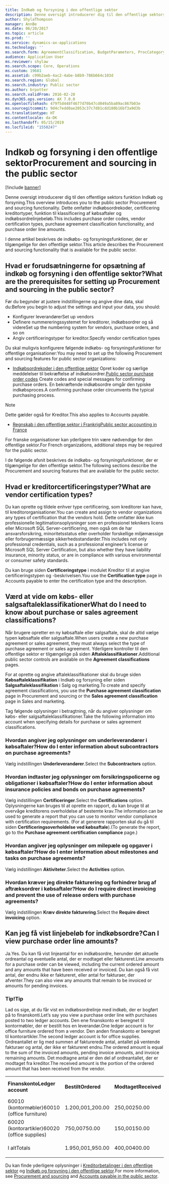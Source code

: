 ```yaml
---
title: Indkøb og forsyning i den offentlige sektor
description: Denne oversigt introducerer dig til den offentlige sektors funktion Indkøb og forsyning. Dette omfatter indkøbsordrekoder, certificering kreditortyper, funktion til klassificering af købsaftaler og indkøbsordrelinjebeløb.
author: ShylaThompson
manager: AnnBe
ms.date: 06/20/2017
ms.topic: article
ms.prod: ''
ms.service: dynamics-ax-applications
ms.technology: ''
ms.search.form: AgreementClassification, BudgetParameters, ProcCategoryHierarchyManagement, PurchTableListPage, smmActivities, VendCertificationType, VendTableListPage
audience: Application User
ms.reviewer: shylaw
ms.search.scope: Core, Operations
ms.custom: 19681
ms.assetid: c99b2aeb-4ac2-4abe-b8b9-786b664c103d
ms.search.region: Global
ms.search.industry: Public sector
ms.author: brpotter
ms.search.validFrom: 2016-02-28
ms.dyn365.ops.version: AX 7.0.0
ms.openlocfilehash: 479f5d448f4677d70b47cd049a5ba89ac867b03e
ms.sourcegitcommit: 9d4c7edd0ae2053c37c7d81cdd180b16bf3a9d3b
ms.translationtype: HT
ms.contentlocale: da-DK
ms.lasthandoff: 05/15/2019
ms.locfileid: "1550247"
---
```

# <a name="procurement-and-sourcing-in-the-public-sector"></a><span data-ttu-id="453cc-104">Indkøb og forsyning i den offentlige sektor</span><span class="sxs-lookup"><span data-stu-id="453cc-104">Procurement and sourcing in the public sector</span></span>

[!include [banner](../includes/banner.md)]

<span data-ttu-id="453cc-105">Denne oversigt introducerer dig til den offentlige sektors funktion Indkøb og forsyning.</span><span class="sxs-lookup"><span data-stu-id="453cc-105">This overview introduces you to the public sector Procurement and sourcing functionality.</span></span> <span data-ttu-id="453cc-106">Dette omfatter indkøbsordrekoder, certificering kreditortyper, funktion til klassificering af købsaftaler og indkøbsordrelinjebeløb.</span><span class="sxs-lookup"><span data-stu-id="453cc-106">This includes purchase order codes, vendor certification types, purchase agreement classification functionality, and purchase order line amounts.</span></span>

<span data-ttu-id="453cc-107">I denne artikel beskrives de indkøbs- og forsyningsfunktioner, der er tilgængelige for den offentlige sektor.</span><span class="sxs-lookup"><span data-stu-id="453cc-107">This article describes the Procurement and sourcing functionality that is available for the public sector.</span></span> 

## <a name="what-are-the-prerequisites-for-setting-up-procurement-and-sourcing-in-the-public-sector"></a><span data-ttu-id="453cc-108">Hvad er forudsætningerne for opsætning af indkøb og forsyning i den offentlige sektor?</span><span class="sxs-lookup"><span data-stu-id="453cc-108">What are the prerequisites for setting up Procurement and sourcing in the public sector?</span></span>
<span data-ttu-id="453cc-109">Før du begynder at justere indstillingerne og angive dine data, skal du:</span><span class="sxs-lookup"><span data-stu-id="453cc-109">Before you begin to adjust the settings and input your data, you should:</span></span>

-   <span data-ttu-id="453cc-110">Konfigurer leverandører</span><span class="sxs-lookup"><span data-stu-id="453cc-110">Set up vendors</span></span>
-   <span data-ttu-id="453cc-111">Definere nummereringssystemet for kreditorer, indkøbsordrer og så videre</span><span class="sxs-lookup"><span data-stu-id="453cc-111">Set up the numbering system for vendors, purchase orders, and so on</span></span>
-   <span data-ttu-id="453cc-112">Angiv certificeringstyper for kreditor.</span><span class="sxs-lookup"><span data-stu-id="453cc-112">Specify vendor certification types</span></span>

<span data-ttu-id="453cc-113">Du skal muligvis konfigurere følgende indkøbs- og forsyningsfunktioner for offentlige organisationer:</span><span class="sxs-lookup"><span data-stu-id="453cc-113">You may need to set up the following Procurement and sourcing features for public sector organizations:</span></span>

-    <span data-ttu-id="453cc-114">[Indkøbsordrekoder i den offentlige sektor](purchase-order-codes-public-sector.md) Opret koder og særlige meddelelser til bekræftelse af indkøbsordrer.</span><span class="sxs-lookup"><span data-stu-id="453cc-114">[Public sector purchase order codes](purchase-order-codes-public-sector.md) Create codes and special messages for confirming purchase orders.</span></span> <span data-ttu-id="453cc-115">En bekræftende indkøbsordre omgår den typiske indkøbsproces.</span><span class="sxs-lookup"><span data-stu-id="453cc-115">A confirming purchase order circumvents the typical purchasing process.</span></span>

> [!NOTE]
> <span data-ttu-id="453cc-116">Dette gælder også for Kreditor.</span><span class="sxs-lookup"><span data-stu-id="453cc-116">This also applies to Accounts payable.</span></span>

-   [<span data-ttu-id="453cc-117">Regnskab i den offentlige sektor i Frankrig</span><span class="sxs-lookup"><span data-stu-id="453cc-117">Public sector accounting in France</span></span>](../localizations/emea-fra-public-sector-accounting.md) 

<span data-ttu-id="453cc-118">For franske organisationer kan yderligere trin være nødvendige for den offentlige sektor.</span><span class="sxs-lookup"><span data-stu-id="453cc-118">For French organizations, additional steps may be required for the public sector.</span></span>

<span data-ttu-id="453cc-119">I de følgende afsnit beskrives de indkøbs- og forsyningsfunktioner, der er tilgængelige for den offentlige sektor.</span><span class="sxs-lookup"><span data-stu-id="453cc-119">The following sections describe the Procurement and sourcing features that are available for the public sector.</span></span>

## <a name="what-are-vendor-certification-types"></a><span data-ttu-id="453cc-120">Hvad er kreditorcertificeringstyper?</span><span class="sxs-lookup"><span data-stu-id="453cc-120">What are vendor certification types?</span></span>
<span data-ttu-id="453cc-121">Du kan oprette og tildele enhver type certificering, som kreditorer kan have, til kreditororganisationer.</span><span class="sxs-lookup"><span data-stu-id="453cc-121">You can create and assign to vendor organizations any types of certification that the vendors hold.</span></span> <span data-ttu-id="453cc-122">Dette omfatter ikke kun professionelle legitimationsoplysninger som en professionel teknikers licens eller Microsoft SQL Server-certificering, men også om de har ansvarsforsikring, minoritetsstatus eller overholder forskellige miljømæssige eller forbrugermæssige sikkerhedsstandarder.</span><span class="sxs-lookup"><span data-stu-id="453cc-122">This includes not only professional credentials, such as a professional engineer’s license or Microsoft SQL Server Certification, but also whether they have liability insurance, minority status, or are in compliance with various environmental or consumer safety standards.</span></span> 

<span data-ttu-id="453cc-123">Du kan bruge siden **Certificeringstype** i modulet Kreditor til at angive certificeringstypen og -beskrivelsen.</span><span class="sxs-lookup"><span data-stu-id="453cc-123">You use the **Certification type** page in Accounts payable to enter the certification type and the description.</span></span>

## <a name="what-do-i-need-to-know-about-purchase-or-sales-agreement-classifications"></a><span data-ttu-id="453cc-124">Værd at vide om købs- eller salgsaftaleklassifikationer</span><span class="sxs-lookup"><span data-stu-id="453cc-124">What do I need to know about purchase or sales agreement classifications?</span></span>
<span data-ttu-id="453cc-125">Når brugere opretter en ny købsaftale eller salgsaftale, skal de altid vælge typen købsaftale eller salgsaftale.</span><span class="sxs-lookup"><span data-stu-id="453cc-125">When users create a new purchase agreement or sales agreement, they must always select the type of purchase agreement or sales agreement.</span></span> <span data-ttu-id="453cc-126">Yderligere kontroller til den offentlige sektor er tilgængelige på siden **Aftaleklassifikationer**.</span><span class="sxs-lookup"><span data-stu-id="453cc-126">Additional public sector controls are available on the **Agreement classifications** pages.</span></span> 

<span data-ttu-id="453cc-127">For at oprette og angive aftaleklassifikationer skal du bruge siden **Købsaftaleklassifikation** i Indkøb og forsyning eller siden **Salgsaftaleklassifikation** i Salg og marketing.</span><span class="sxs-lookup"><span data-stu-id="453cc-127">To create and specify agreement classifications, you use the **Purchase agreement classification** page in Procurement and sourcing or the **Sales agreement classification** page in Sales and marketing.</span></span> 

<span data-ttu-id="453cc-128">Tag følgende oplysninger i betragtning, når du angiver oplysninger om købs- eller salgsaftaleklassifikationer.</span><span class="sxs-lookup"><span data-stu-id="453cc-128">Take the following information into account when specifying details for purchase or sales agreement classifications.</span></span>

### <a name="how-do-i-enter-information-about-subcontractors-on-purchase-agreements"></a><span data-ttu-id="453cc-129">Hvordan angiver jeg oplysninger om underleverandører i købsaftaler?</span><span class="sxs-lookup"><span data-stu-id="453cc-129">How do I enter information about subcontractors on purchase agreements?</span></span>

<span data-ttu-id="453cc-130">Vælg indstillingen **Underleverandører**.</span><span class="sxs-lookup"><span data-stu-id="453cc-130">Select the **Subcontractors** option.</span></span>

### <a name="how-do-i-enter-information-about-insurance-policies-and-bonds-on-purchase-agreements"></a><span data-ttu-id="453cc-131">Hvordan indtaster jeg oplysninger om forsikringspolicerne og obligationer i købsaftaler?</span><span class="sxs-lookup"><span data-stu-id="453cc-131">How do I enter information about insurance policies and bonds on purchase agreements?</span></span>

<span data-ttu-id="453cc-132">Vælg indstillingen **Certificeringer**.</span><span class="sxs-lookup"><span data-stu-id="453cc-132">Select the **Certifications** option.</span></span> <span data-ttu-id="453cc-133">Oplysningerne kan bruges til at oprette en rapport, du kan bruge til at overvåge kreditorens overholdelse af bestemte krav.</span><span class="sxs-lookup"><span data-stu-id="453cc-133">The information can be used to generate a report that you can use to monitor vendor compliance with certification requirements.</span></span> <span data-ttu-id="453cc-134">(For at generere rapporten skal du gå til siden **Certificeringsoverholdelse ved købsaftale**).</span><span class="sxs-lookup"><span data-stu-id="453cc-134">(To generate the report, go to the **Purchase agreement certification compliance** page.)</span></span>

### <a name="how-do-i-enter-information-about-milestones-and-tasks-on-purchase-agreements"></a><span data-ttu-id="453cc-135">Hvordan angiver jeg oplysninger om milepæle og opgaver i købsaftaler?</span><span class="sxs-lookup"><span data-stu-id="453cc-135">How do I enter information about milestones and tasks on purchase agreements?</span></span>

<span data-ttu-id="453cc-136">Vælg indstillingen **Aktiviteter**.</span><span class="sxs-lookup"><span data-stu-id="453cc-136">Select the **Activities** option.</span></span>

### <a name="how-do-i-require-direct-invoicing-and-prevent-the-use-of-release-orders-with-purchase-agreements"></a><span data-ttu-id="453cc-137">Hvordan kræver jeg direkte fakturering og forhindrer brug af aftræksordrer i købsaftaler?</span><span class="sxs-lookup"><span data-stu-id="453cc-137">How do I require direct invoicing and prevent the use of release orders with purchase agreements?</span></span>

<span data-ttu-id="453cc-138">Vælg indstillingen **Kræv direkte fakturering**.</span><span class="sxs-lookup"><span data-stu-id="453cc-138">Select the **Require direct invoicing** option.</span></span> 

## <a name="can-i-view-purchase-order-line-amounts"></a><span data-ttu-id="453cc-139">Kan jeg få vist linjebeløb for indkøbsordre?</span><span class="sxs-lookup"><span data-stu-id="453cc-139">Can I view purchase order line amounts?</span></span>
<span data-ttu-id="453cc-140">Ja.</span><span class="sxs-lookup"><span data-stu-id="453cc-140">Yes.</span></span> <span data-ttu-id="453cc-141">Du kan få vist linjeantal for en indkøbsordre, herunder det aktuelle ordreantal og eventuelle antal, der er modtaget eller faktureret.</span><span class="sxs-lookup"><span data-stu-id="453cc-141">Line amounts for a purchase order can be viewed, including the current ordered amount and any amounts that have been received or invoiced.</span></span> <span data-ttu-id="453cc-142">Du kan også få vist antal, der endnu ikke er faktureret, eller antal for fakturaer, der afventer.</span><span class="sxs-lookup"><span data-stu-id="453cc-142">They can also view any amounts that remain to be invoiced or amounts for pending invoices.</span></span>

### <a name="tip"></a><span data-ttu-id="453cc-143">Tip!</span><span class="sxs-lookup"><span data-stu-id="453cc-143">Tip</span></span>

<span data-ttu-id="453cc-144">Lad os sige, at du får vist en indkøbsordrelinje med indkøb, der er bogført på to finanskonti.</span><span class="sxs-lookup"><span data-stu-id="453cc-144">Let’s say you view a purchase order line with purchases posted to two ledger accounts.</span></span> <span data-ttu-id="453cc-145">Den ene finanskonto er beregnet til kontormøbler, der er bestilt hos en leverandør.</span><span class="sxs-lookup"><span data-stu-id="453cc-145">One ledger account is for office furniture ordered from a vendor.</span></span> <span data-ttu-id="453cc-146">Den anden finanskonto er beregnet til kontorartikler.</span><span class="sxs-lookup"><span data-stu-id="453cc-146">The second ledger account is for office supplies.</span></span> <span data-ttu-id="453cc-147">Ordreantallet er lig med summen af fakturerede antal, antallet på ventende fakturaer og antal, der ikke er faktureret endnu.</span><span class="sxs-lookup"><span data-stu-id="453cc-147">The ordered amount is equal to the sum of the invoiced amounts, pending invoice amounts, and invoice remaining amounts.</span></span> <span data-ttu-id="453cc-148">Det modtagne antal er den del af ordreantallet, der er modtaget fra kreditor.</span><span class="sxs-lookup"><span data-stu-id="453cc-148">The received amount is the portion of the ordered amount that has been received from the vendor.</span></span>

<table style="width:100%;">

<col width="16%" />
<col width="16%" />
<col width="16%" />
<col width="16%" />
<col width="16%" />
<col width="16%" />

<tbody>
<tr class="odd">
<td><span data-ttu-id="453cc-149"><strong>Finanskonto</strong></span><span class="sxs-lookup"><span data-stu-id="453cc-149"><strong>Ledger account</strong></span></span></td>
<td><span data-ttu-id="453cc-150"><strong>Bestilt</strong></span><span class="sxs-lookup"><span data-stu-id="453cc-150"><strong>Ordered</strong></span></span></td>
<td><span data-ttu-id="453cc-151"><strong>Modtaget</strong></span><span class="sxs-lookup"><span data-stu-id="453cc-151"><strong>Received</strong></span></span></td>
<td><span data-ttu-id="453cc-152"><strong>Faktureret</strong></span><span class="sxs-lookup"><span data-stu-id="453cc-152"><strong>Invoiced</strong></span></span></td>
<td><span data-ttu-id="453cc-153"><strong>Ventende faktura</strong></span><span class="sxs-lookup"><span data-stu-id="453cc-153"><strong>Pending invoice</strong></span></span></td>
<td><span data-ttu-id="453cc-154"><strong>Fakturarest</strong></span><span class="sxs-lookup"><span data-stu-id="453cc-154"><strong>Invoice remaining</strong></span></span></td>
</tr>
<tr class="even">
<td><span data-ttu-id="453cc-155">60010 (kontormøbler)</span><span class="sxs-lookup"><span data-stu-id="453cc-155">60010 (office furniture)</span></span></td>
<td><p><span data-ttu-id="453cc-156">1.200,00</span><span class="sxs-lookup"><span data-stu-id="453cc-156">1,200.00</span></span></p></td>
<td><span data-ttu-id="453cc-157">250,00</span><span class="sxs-lookup"><span data-stu-id="453cc-157">250.00</span></span></td>
<td><span data-ttu-id="453cc-158">350,00</span><span class="sxs-lookup"><span data-stu-id="453cc-158">350.00</span></span></td>
<td><span data-ttu-id="453cc-159">200,00</span><span class="sxs-lookup"><span data-stu-id="453cc-159">200.00</span></span></td>
<td><p><span data-ttu-id="453cc-160">650,00</span><span class="sxs-lookup"><span data-stu-id="453cc-160">650.00</span></span></p></td>
</tr>
<tr class="odd">
<td><span data-ttu-id="453cc-161">60020 (kontorartikler)</span><span class="sxs-lookup"><span data-stu-id="453cc-161">60020 (office supplies)</span></span></td>
<td><p><span data-ttu-id="453cc-162">750,00</span><span class="sxs-lookup"><span data-stu-id="453cc-162">750.00</span></span></p></td>
<td><span data-ttu-id="453cc-163">150,00</span><span class="sxs-lookup"><span data-stu-id="453cc-163">150.00</span></span></td>
<td><span data-ttu-id="453cc-164">400,00</span><span class="sxs-lookup"><span data-stu-id="453cc-164">400.00</span></span></td>
<td></td>
<td><p><span data-ttu-id="453cc-165">350,00</span><span class="sxs-lookup"><span data-stu-id="453cc-165">350.00</span></span></p></td>
</tr>
<tr class="even">
<td><span data-ttu-id="453cc-166">I alt</span><span class="sxs-lookup"><span data-stu-id="453cc-166">Totals</span></span></td>
<td><p><span data-ttu-id="453cc-167">1.950,00</span><span class="sxs-lookup"><span data-stu-id="453cc-167">1,950.00</span></span></p></td>
<td><span data-ttu-id="453cc-168">400,00</span><span class="sxs-lookup"><span data-stu-id="453cc-168">400.00</span></span></td>
<td><span data-ttu-id="453cc-169">750,00</span><span class="sxs-lookup"><span data-stu-id="453cc-169">750.00</span></span></td>
<td><span data-ttu-id="453cc-170">200,00</span><span class="sxs-lookup"><span data-stu-id="453cc-170">200.00</span></span></td>
<td><p><span data-ttu-id="453cc-171">1.000,00</span><span class="sxs-lookup"><span data-stu-id="453cc-171">1,000.00</span></span></p></td>
</tr>
</tbody>
</table>



<span data-ttu-id="453cc-172">Du kan finde yderligere oplysninger i [Kreditorbetalinger i den offentlige sektor](../../supply-chain/procurement/procurement-sourcing-overview.md) og [Indkøb og forsyning i den offentlige sektor](accounts-payable-public-sector.md).</span><span class="sxs-lookup"><span data-stu-id="453cc-172">For more information, see [Procurement and sourcing](../../supply-chain/procurement/procurement-sourcing-overview.md) and [Accounts payable in the public sector](accounts-payable-public-sector.md).</span></span>



